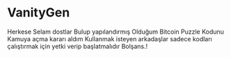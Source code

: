 # VanityGen

Herkese Selam dostlar Bulup yapılandırmış Olduğum Bitcoin Puzzle Kodunu Kamuya açma kararı aldım Kullanmak isteyen arkadaşlar sadece kodları çalıştırmak için yetki verip başlatmalıdır Bolşans.!
